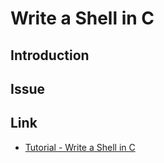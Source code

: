 # Write a Shell in C

## Introduction

## Issue

## Link
* [Tutorial - Write a Shell in C](https://brennan.io/2015/01/16/write-a-shell-in-c/)